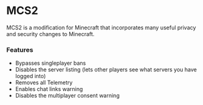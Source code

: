 # MCS2

MCS2 is a modification for Minecraft that incorporates many useful privacy and security changes to Minecraft.

### Features
* Bypasses singleplayer bans
* Disables the server listing (lets other players see what servers you have logged into) 
* Removes all Telemetry
* Enables chat links warning
* Disables the multiplayer consent warning

